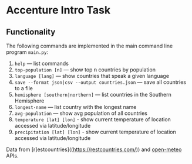 # Accenture Intro Task

## Functionality

The following commands are implemented in the main command line program `main.py`:

1. `help` — list commands
2. `top-population [n]` — show top n countries by population
3. `language [lang]` — show countries that speak a given language
4. `save --format json|csv --output countries.json` — save all countries to a file
5. `hemisphere [southern|northern]` — list countries in the Southern Hemisphere
6. `longest-name` — list country with the longest name
7. `avg-population` — show avg population of all countries
8. `temperature [lat] [lon]` - show current temperature of location accessed via latitude/longitude
9. `precipitation [lat] [lon]` - show current temperature of location accessed via latitude/longitude

Data from [r]estcountries]((https://restcountries.com/)) and [open-meteo](https://api.open-meteo.com/) APIs.
